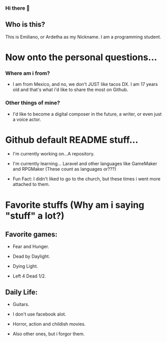 ### Hi there 👋

## Who is this?
This is Emiliano, or Ardetha as my Nickname. I am a programming student.

# Now onto the personal questions...
### Where am i from?
- I am from Mexico, and no, we don't JUST like tacos DX. I am 17 years old and that's what i'd like to share the most on Github.

### Other things of mine?
- I'd like to become a digital composer in the future, a writer, or even just a voice actor.

# Github default README stuff...

- I'm currently working on...A repository.

- I'm currently learning... Laravel and other languages like GameMaker and RPGMaker (These count as languages or???)

- Fun Fact: I didn't liked to go to the church, but these times i went more attached to them.

# Favorite stuffs (Why am i saying "stuff" a lot?)
## Favorite games:
- Fear and Hunger.

- Dead by Daylight.

- Dying Light.

- Left 4 Dead 1/2.

## Daily Life:
- Guitars.

- I don't use facebook alot.

- Horror, action and childish movies.

- Also other ones, but i forgor them.